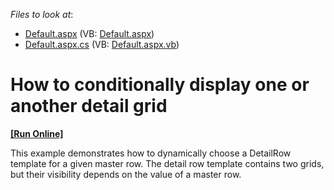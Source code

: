 <!-- default file list -->
*Files to look at*:

* [Default.aspx](./CS/ConditionalDetailRowTemplate/Default.aspx) (VB: [Default.aspx](./VB/ConditionalDetailRowTemplate/Default.aspx))
* [Default.aspx.cs](./CS/ConditionalDetailRowTemplate/Default.aspx.cs) (VB: [Default.aspx.vb](./VB/ConditionalDetailRowTemplate/Default.aspx.vb))
<!-- default file list end -->
# How to conditionally display one or another detail grid
<!-- run online -->
**[[Run Online]](https://codecentral.devexpress.com/e1054/)**
<!-- run online end -->


<p>This example demonstrates how to dynamically choose a DetailRow template for a given master row. The detail row template contains two grids, but their visibility depends on the value of a master row.</p>

<br/>


